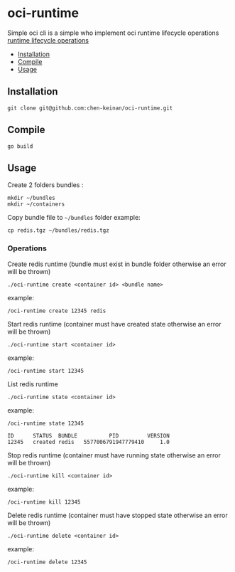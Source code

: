 # oci-runtime

 Simple oci cli is a simple who implement oci runtime lifecycle operations [runtime lifecycle operations](https://github.com/opencontainers/runtime-spec/blob/main/runtime.md)


* [Installation](#installation)
* [Compile](#compile)
* [Usage](#usage)


## Installation

```shell
git clone git@github.com:chen-keinan/oci-runtime.git
```

## Compile
```shell
go build 
```

## Usage
Create 2 folders bundles :
```shell
mkdir ~/bundles
mkdir ~/containers
```
Copy bundle file to `~/bundles` folder example:
```shell
cp redis.tgz ~/bundles/redis.tgz
```
### Operations
Create redis runtime (bundle must exist in bundle folder otherwise an error will be thrown)
```shell
./oci-runtime create <container id> <bundle name>
```
example:
```shell
/oci-runtime create 12345 redis
```
Start redis runtime (container must have created state otherwise an error will be thrown)
```shell
./oci-runtime start <container id> 
```
example:
```shell
/oci-runtime start 12345 
```
List redis runtime
```shell
./oci-runtime state <container id> 
```
example:
```shell
/oci-runtime state 12345 
```
```shell
ID  	STATUS 	BUNDLE	        PID        	VERSION
12345	created	redis 	5577006791947779410	    1.0
```

Stop redis runtime (container must have running state otherwise an error will be thrown)
```shell
./oci-runtime kill <container id> 
```
example:
```shell
/oci-runtime kill 12345 
```
Delete redis runtime (container must have stopped state otherwise an error will be thrown)
```shell
./oci-runtime delete <container id> 
```
example:
```shell
/oci-runtime delete 12345 
```
